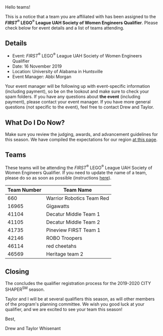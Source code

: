 Hello teams!

This is a notice that a team you are affiliated with has been assigned to the ***FIRST*<sup>&reg;</sup> LEGO<sup>&reg;</sup> League UAH Society of Women Engineers Qualifier**. Please check below for event details and a list of teams attending.

## Details

- Event: *FIRST*<sup>&reg;</sup> LEGO<sup>&reg;</sup> League UAH Society of Women Engineers Qualifier
- Date: 16 November 2019
- Location: University of Alabama in Huntsville
- Event Manager: Abbi Morgan

Your event manager will be following up with event-specific information (including payment), so be on the lookout and make sure to check your spam folders. If you have any questions about **the event** (including payment), please contact your event manager. If you have more general questions (not specific to the event), feel free to contact Drew and Taylor.


## What Do I Do Now?

Make sure you review the judging, awards, and advancement guidelines for this season. We have compiled the expectations for our region [at this page](https://github.com/drewwhis/first-in-alabama/blob/main/first-lego-league/2019-2020/fll/judging-and-advancement.md).


## Teams

These teams will be attending the *FIRST*<sup>&reg;</sup> LEGO<sup>&reg;</sup> League UAH Society of Women Engineers Qualifier. If you need to update the name of a team, please do so as soon as possible (instructions [here](https://github.com/drewwhis/first-in-alabama/wiki/Changing-a-Team-Name)).

| Team Number | Team Name |
| ----------- | --------- |
| 660	        | Warrior Robotics Team Red |
| 16965	      | Gigawatts |
| 41104	      | Decatur Middle Team 1 |
| 41105	      | Decatur Middle Team 2 |
| 41735	      | Pineview FIRST Team 1 |
| 42146	      | ROBO Troopers |
| 46114	      | red cheetahs |
| 46569	      | Heritage team 2 |


## Closing

The concludes the qualifier registration process for the 2019-2020 CITY SHAPER<sup>SM</sup> season.

Taylor and I will be at several qualifiers this season, as will other members of the program's planning committee. We wish you good luck at your qualifier, and we are excited to see your team this season!

Best,

Drew and Taylor Whisenant